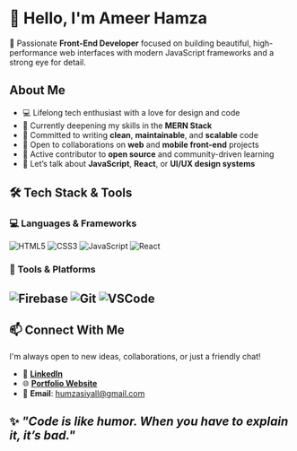 
# 👋 Hello, I'm Ameer Hamza


🚀 Passionate **Front-End Developer** focused on building beautiful, high-performance web interfaces with modern JavaScript frameworks and a strong eye for detail.


## About Me

- 💻 Lifelong tech enthusiast with a love for design and code  
- 🔭 Currently deepening my skills in the **MERN Stack**  
- 🧠 Committed to writing **clean**, **maintainable**, and **scalable** code  
- 🤝 Open to collaborations on **web** and **mobile front-end** projects  
- 🌱 Active contributor to **open source** and community-driven learning  
- 💬 Let’s talk about **JavaScript**, **React**, or **UI/UX design systems**


## 🛠 Tech Stack & Tools

### 💻 Languages & Frameworks

![HTML5](https://img.shields.io/badge/HTML5-E34F26?style=for-the-badge&logo=html5&logoColor=white)
![CSS3](https://img.shields.io/badge/CSS3-1572B6?style=for-the-badge&logo=css3&logoColor=white)
![JavaScript](https://img.shields.io/badge/JavaScript-F7DF1E?style=for-the-badge&logo=javascript&logoColor=black)
![React](https://img.shields.io/badge/React-61DAFB?style=for-the-badge&logo=react&logoColor=black)

### 🔧 Tools & Platforms

![Firebase](https://img.shields.io/badge/Firebase-FFCA28?style=for-the-badge&logo=firebase&logoColor=black)
![Git](https://img.shields.io/badge/Git-F05032?style=for-the-badge&logo=git&logoColor=white)
![VSCode](https://img.shields.io/badge/VSCode-007ACC?style=for-the-badge&logo=visualstudiocode&logoColor=white)
---

## 📫 Connect With Me

I'm always open to new ideas, collaborations, or just a friendly chat!

- 🔗 [**LinkedIn**](https://www.linkedin.com/in/ameer-humzaa/)
- 🌐 [**Portfolio Website**](https://ameer-humzaa.github.io/Ameer-Portfolio/)
- 📧 **Email**: [humzasiyall@gmail.com](mailto:humzasiyall@gmail.com)



## ✨  _"Code is like humor. When you have to explain it, it’s bad."_  
